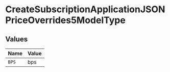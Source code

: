 # CreateSubscriptionApplicationJSONPriceOverrides5ModelType


## Values

| Name  | Value |
| ----- | ----- |
| `BPS` | bps   |